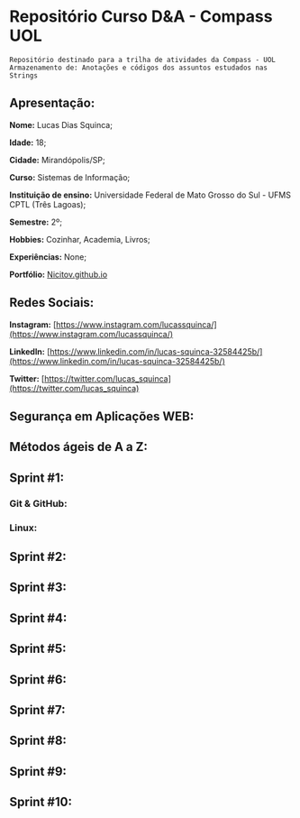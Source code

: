 # Repositório Curso D&A - Compass UOL
    Repositório destinado para a trilha de atividades da Compass - UOL
    Armazenamento de: Anotações e códigos dos assuntos estudados nas Strings


## Apresentação:
**Nome:** Lucas Dias Squinca;

**Idade:** 18;

**Cidade:** Mirandópolis/SP;

**Curso:** Sistemas de Informação;

**Instituição de ensino:** Universidade Federal de Mato Grosso do Sul - UFMS CPTL (Três Lagoas);

**Semestre:** 2º;

**Hobbies:** Cozinhar, Academia, Livros;

**Experiências:** None;

**Portfólio:** [Nicitov.github.io](Nicitov.github.io)

## Redes Sociais:
**Instagram:** [https://www.instagram.com/lucassquinca/](https://www.instagram.com/lucassquinca/)

**LinkedIn:** [https://www.linkedin.com/in/lucas-squinca-32584425b/](https://www.linkedin.com/in/lucas-squinca-32584425b/)

**Twitter:** [https://twitter.com/lucas_squinca](https://twitter.com/lucas_squinca)

## Segurança em Aplicações WEB:

## Métodos ágeis de A a Z:

## Sprint #1:

### Git & GitHub:

### Linux:

## Sprint #2:
    
## Sprint #3:

## Sprint #4:

## Sprint #5:

## Sprint #6:

## Sprint #7:

## Sprint #8:

## Sprint #9:

## Sprint #10:
